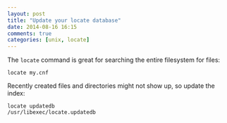 ```yaml
---
layout: post
title: "Update your locate database"
date: 2014-08-16 16:15
comments: true
categories: [unix, locate]
---
```


The `locate` command is great for searching the entire filesystem for files:

	locate my.cnf

Recently created files and directories might not show up, so update the index:

	locate updatedb
	/usr/libexec/locate.updatedb